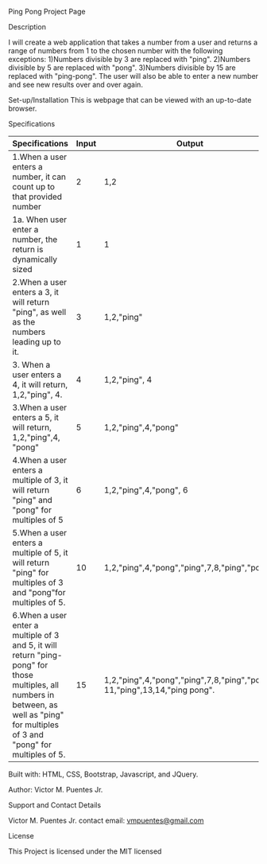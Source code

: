 Ping Pong Project Page

Description

I will create a web application that takes a number from a user and returns a range of numbers from 1 to the chosen number with the following exceptions:
1)Numbers divisible by 3 are replaced with "ping".
2)Numbers divisible by 5 are replaced with "pong".
3)Numbers divisible by 15 are replaced with "ping-pong".
The user will also be able to enter a new number and see new results over and over again.


Set-up/Installation
This is webpage that can be viewed with an up-to-date browser.

Specifications

| Specifications | Input | Output  |
| --- | --- | --- |
|1.When a user enters a number, it can count up to that provided number | 2 | 1,2 |
|1a. When user enter a number, the return is dynamically sized | 1 | 1 |
|2.When a user enters a 3, it will return "ping", as well as the numbers leading up to it. | 3  | 1,2,"ping"  |
|3. When a user enters a 4, it will return, 1,2,"ping", 4. | 4 | 1,2,"ping", 4
|3.When a user enters a 5, it will return, 1,2,"ping",4, "pong" | 5  | 1,2,"ping",4,"pong"  |
|4.When a user enters a multiple of 3, it will return "ping" and "pong" for multiples of 5 | 6 | 1,2,"ping",4,"pong", 6  |
|5.When a user enters a multiple of 5, it will return "ping" for multiples of 3 and "pong"for multiples of 5. | 10 | 1,2,"ping",4,"pong","ping",7,8,"ping","pong" |
|6.When a user enter a multiple of 3 and 5, it will return "ping-pong" for those multiples, all numbers in between, as well as "ping" for multiples of 3 and "pong" for multiples of 5. | 15 | 1,2,"ping",4,"pong","ping",7,8,"ping","pong", 11,"ping",13,14,"ping pong". |


Built with: HTML, CSS, Bootstrap, Javascript, and JQuery.

Author: Victor M. Puentes Jr.

Support and Contact Details

Victor M. Puentes Jr. contact email: vmpuentes@gmail.com

License

This Project is licensed under the MIT licensed
